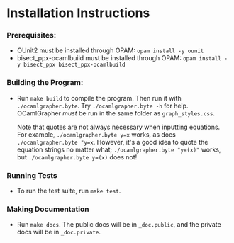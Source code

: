 # Installation Instructions

### Prerequisites:
- OUnit2 must be installed through OPAM: `opam install -y ounit`
- bisect_ppx-ocamlbuild must be installed through OPAM: `opam install -y bisect_ppx bisect_ppx-ocamlbuild`

### Building the Program:
- Run `make build` to compile the program. Then run it with `./ocamlgrapher.byte`.
  Try `./ocamlgrapher.byte -h` for help. 
  OCamlGrapher *must* be run in the same folder as `graph_styles.css`.

  Note that quotes are not always necessary when inputting equations. 
  For example, `./ocamlgrapher.byte y=x` works, as does `./ocamlgrapher.byte "y=x`.
  However, it's a good idea to quote the equation strings no matter what;
  `./ocamlgrapher.byte "y=(x)"` works, but `./ocamlgrapher.byte y=(x)` does not!
  
### Running Tests
- To run the test suite, run `make test`.

### Making Documentation
- Run `make docs`. 
  The public docs will be in `_doc.public`, and the private docs will be in `_doc.private`.
